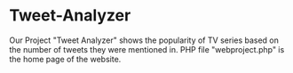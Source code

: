 # Tweet-Analyzer
Our Project "Tweet Analyzer" shows the popularity of TV series based on the number of tweets they were mentioned in. 
PHP file "webproject.php" is the home page of the website.
